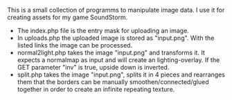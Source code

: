 This is a small collection of programms to manipulate image data. 
I use it for creating assets for my game SoundStorm.

<ul>
  <li>The index.php file is the entry mask for uploading an image.</li>
<li>In uploads.php the uploaded image is stored as "input.png". With the listed links the image can be processed.</li>
<li>normal2light.php takes the image "input.png" and transforms it. It expects a normalmap as input and will create an lighting-overlay. If the GET parameter "inv" is true, upside down is inverted.</li>
<li>split.php takes the image "input.png", splits it in 4 pieces and rearranges them that the borders can be manually smoothen/connected/glued together in order to create an infinite repeating texture.</li>
